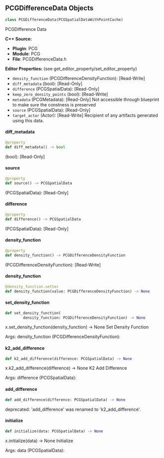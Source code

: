 ## PCGDifferenceData Objects

```python
class PCGDifferenceData(PCGSpatialDataWithPointCache)
```

PCGDifference Data

**C++ Source:**

- **Plugin**: PCG
- **Module**: PCG
- **File**: PCGDifferenceData.h

**Editor Properties:** (see get_editor_property/set_editor_property)

- ``density_function`` (PCGDifferenceDensityFunction):  [Read-Write]
- ``diff_metadata`` (bool):  [Read-Only]
- ``difference`` (PCGSpatialData):  [Read-Only]
- ``keep_zero_density_points`` (bool):  [Read-Write]
- ``metadata`` (PCGMetadata):  [Read-Only] Not accessible through blueprint to make sure the constness is preserved
- ``source`` (PCGSpatialData):  [Read-Only]
- ``target_actor`` (Actor):  [Read-Write] Recipient of any artifacts generated using this data.

<a id="unreal.PCGDifferenceData.diff_metadata"></a>

#### diff_metadata

```python
@property
def diff_metadata() -> bool
```

(bool):  [Read-Only]

<a id="unreal.PCGDifferenceData.source"></a>

#### source

```python
@property
def source() -> PCGSpatialData
```

(PCGSpatialData):  [Read-Only]

<a id="unreal.PCGDifferenceData.difference"></a>

#### difference

```python
@property
def difference() -> PCGSpatialData
```

(PCGSpatialData):  [Read-Only]

<a id="unreal.PCGDifferenceData.density_function"></a>

#### density_function

```python
@property
def density_function() -> PCGDifferenceDensityFunction
```

(PCGDifferenceDensityFunction):  [Read-Write]

<a id="unreal.PCGDifferenceData.density_function"></a>

#### density_function

```python
@density_function.setter
def density_function(value: PCGDifferenceDensityFunction) -> None
```

<a id="unreal.PCGDifferenceData.set_density_function"></a>

#### set_density_function

```python
def set_density_function(
        density_function: PCGDifferenceDensityFunction) -> None
```

x.set_density_function(density_function) -> None
Set Density Function

Args:
    density_function (PCGDifferenceDensityFunction):

<a id="unreal.PCGDifferenceData.k2_add_difference"></a>

#### k2_add_difference

```python
def k2_add_difference(difference: PCGSpatialData) -> None
```

x.k2_add_difference(difference) -> None
K2 Add Difference

Args:
    difference (PCGSpatialData):

<a id="unreal.PCGDifferenceData.add_difference"></a>

#### add_difference

```python
def add_difference(difference: PCGSpatialData) -> None
```

deprecated: 'add_difference' was renamed to 'k2_add_difference'.

<a id="unreal.PCGDifferenceData.initialize"></a>

#### initialize

```python
def initialize(data: PCGSpatialData) -> None
```

x.initialize(data) -> None
Initialize

Args:
    data (PCGSpatialData):

<a id="unreal.PCGIntersectionData"></a>